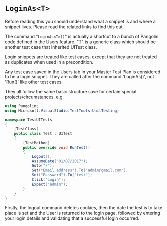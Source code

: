 # `LoginAs<T>`



Before reading this you should understand what a snippet is and where a snippet lives. Please read the related links to find this out.

The command "`LoginAs<T>()`" is actually a shortcut to a bunch of Pangolin code defined in the Users feature. "T" is a generic class which should be another test case that inherited UITest class.

Login snippets are treated like test cases, except that they are not treated as duplicates when used in a precondition.

Any test case saved in the Users tab in your Master Test Plan is considered to be a login snippet. They are called after the command 'LoginAs<T>()', not 'Run<T>()' like other test cases.

They all follow the same basic structure save for certain special projects/circumstances. e.g.



```C#
using Pangolin;
using Microsoft.VisualStudio.TestTools.UnitTesting;

namespace TestUITests
{
    [TestClass]
    public class Test : UITest
    {
        [TestMethod]
        public override void RunTest()
        {
            Logout();
            AssumeDate("01/07/2017");
            Goto("/");
            Set("Email address").To("admin@gmail.com");
            Set("Password").To("test");
            Click("Login");
            Expect("admin");
        }
    }
}
```


Firstly, the logout command deletes cookies, then the date the test is to take place is set and the User is
returned to the login page, followed by entering your login details and validating that a successful login
occurred.